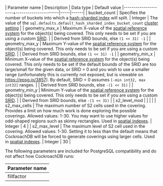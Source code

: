 | Parameter name | Description | Data type | Default value
|---------------------+----------------------|-----|------|
| bucket_count | Specifies the number of buckets into which a [hash-sharded index](hash-sharded-indexes.html) will split. | Integer | The value of the `sql.defaults.default_hash_sharded_index_bucket_count` [cluster setting](cluster-settings.html) |
| geometry_max_x | Maximum X-value of the [spatial reference system](spatial-glossary.html#spatial-reference-system) for the object(s) being covered. This only needs to be set if you are using a custom [SRID](spatial-glossary.html#srid). | | Derived from SRID bounds, else `(1 << 31) -1` |
| geometry_max_y | Maximum Y-value of the [spatial reference system](spatial-glossary.html#spatial-reference-system) for the object(s) being covered. This only needs to be set if you are using a custom [SRID](spatial-glossary.html#srid). | | Derived from SRID bounds, else `(1 << 31) -1` |
| geometry_min_x | Minimum X-value of the [spatial reference system](spatial-glossary.html#spatial-reference-system) for the object(s) being covered. This only needs to be set if the default bounds of the SRID are too large/small for the given data, or SRID = 0 and you wish to use a smaller range (unfortunately this is currently not exposed, but is viewable on <https://epsg.io/3857>). By default, SRID = 0 assumes `[-min int32, max int32]` ranges. | | Derived from SRID bounds, else `-(1 << 31)` |
| geometry_min_y | Minimum Y-value of the [spatial reference system](spatial-glossary.html#spatial-reference-system) for the object(s) being covered. This only needs to be set if you are using a custom [SRID](spatial-glossary.html#srid). | | Derived from SRID bounds, else `-(1 << 31)` |
| s2_level_mod | | | |
| s2_max_cells | The maximum number of S2 cells used in the covering. Provides a limit on how much work is done exploring the possible coverings. Allowed values: 1-30. You may want to use higher values for odd-shaped regions such as skinny rectangles. Used in [spatial indexes](spatial-indexes.html). | Integer | 4 |
| s2_max_level | The maximum level of S2 cell used in the covering. Allowed values: 1-30. Setting it to less than the default means that CockroachDB will be forced to generate coverings using larger cells. Used in [spatial indexes](spatial-indexes.html). | Integer | 30 |

The following parameters are included for PostgreSQL compatibility and do not affect how CockroachDB runs:

| Parameter name |
|---------------------|
| fillfactor |
